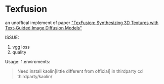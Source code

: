 # Texfusion
an unoffical implement of paper ["TexFusion: Synthesizing 3D Textures with Text-Guided Image Diffusion Models"](https://openaccess.thecvf.com/content/ICCV2023/papers/Cao_TexFusion_Synthesizing_3D_Textures_with_Text-Guided_Image_Diffusion_Models_ICCV_2023_paper.pdf)

ISSUE:
1. vgg loss
2. quality 

Usage:
1.enviroments:
> Need install kaolin[little different from official] in thirdparty 
> cd thirdparty/kaolin/
